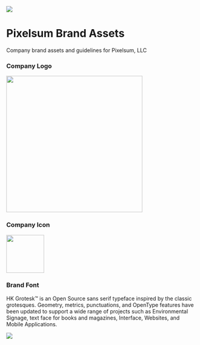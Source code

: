 ![](https://cdn.pixelsum.com/file/BrandAssets/Logos/pixelsum-logo-mt.png)

# Pixelsum Brand Assets

Company brand assets and guidelines for Pixelsum, LLC

### Company Logo  
  
<img src="https://cdn.pixelsum.com/file/w_200/BrandAssets/Logos/pixelsum-logo-mt.png" width="360">

### Company Icon  
  
<img src="https://cdn.pixelsum.com/file/w_200/BrandAssets/ProfilePhotos/circle-icon-300.png" width="100">

### Brand Font  

HK Grotesk™ is an Open Source sans serif typeface inspired by the classic grotesques. Geometry, metrics, punctuations, and OpenType features have been updated to support a wide range of projects such as Environmental Signage, text face for books and magazines, Interface, Websites, and Mobile Applications.

<img src="https://cdn.shopify.com/s/files/1/0078/2342/5599/products/HKGrotesk2453Square_1296x.jpg?v=1590411164">
